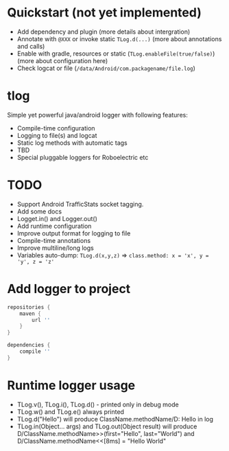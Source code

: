 Quickstart (not yet implemented)
======
 - Add dependency and plugin (more details about intergration)
 - Annotate with `@XXX` or invoke static `TLog.d(...)` (more about annotations and calls)
 - Enable with gradle, resources or static (`TLog.enableFile(true/false)`) (more about configuration here)
 - Check logcat or file (`/data/Android/com.packagename/file.log`)

tlog
======
Simple yet powerful java/android logger with following features:
 - Compile-time configuration
 - Logging to file(s) and logcat
 - Static log methods with automatic tags
 - TBD
 - Special pluggable loggers for Roboelectric etc

TODO
=======
 - Support Android TrafficStats socket tagging.
 - Add some docs
 - Logget.in() and Logger.out()
 - Add runtime configuration
 - Improve output format for logging to file
 - Compile-time annotations
 - Improve multiline/long logs
 - Variables auto-dump: `TLog.d(x,y,z)` => `class.method: x = 'x', y = 'y', z = 'z'`

Add logger to project
=======

```groovy
repositories {
    maven {
        url ''
    }
}

dependencies {
    compile ''
}
```

Runtime logger usage
=======
 - TLog.v(), TLog.i(), TLog.d() - printed only in debug mode
 - TLog.w() and TLog.e() always printed
 - TLog.d("Hello") will produce ClassName.methodName/D: Hello in log
 - TLog.in(Object... args) and TLog.out(Object result) will produce D/ClassName.methodName>>(first="Hello", last="World") and D/ClassName.methodName<<[8ms] = "Hello World"

